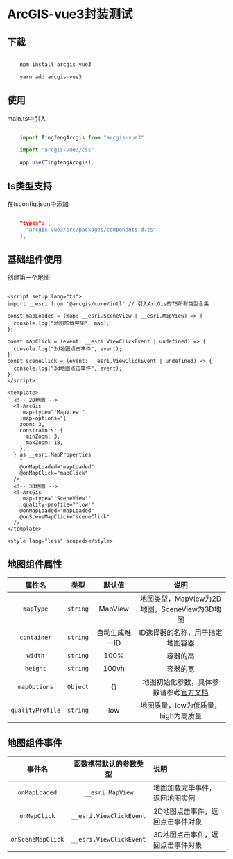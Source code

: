# ArcGIS-vue3封装测试

## 下载

```js

    npm install arcgis-vue3

    yarn add arcgis-vue3

```

## 使用

main.ts中引入

```ts

    import TingfengArcgis from "arcgis-vue3"

    import 'arcgis-vue3/css'

    app.use(TingfengArcgis);

```

## ts类型支持

在tsconfig.json中添加

```json

    "types": [
      "arcgis-vue3/src/packages/components.d.ts"
    ],

```

## 基础组件使用

创建第一个地图

```vue

<script setup lang="ts">
import __esri from '@arcgis/core/intl' // 引入ArcGis的TS所有类型合集

const mapLoaded = (map: __esri.SceneView | __esri.MapView) => {
  console.log("地图加载完毕", map);
};

const mapClick = (event: __esri.ViewClickEvent | undefined) => {
  console.log("2d地图点击事件", event);
};
const sceneClick = (event: __esri.ViewClickEvent | undefined) => {
  console.log("3d地图点击事件", event);
};
</script>

<template>
  <!-- 2D地图 -->
  <T-ArcGis
    :map-type="'MapView'"
    :map-options="{
    zoom: 3,
    constraints: {
      minZoom: 3,
      maxZoom: 18,
    },
  } as __esri.MapProperties
    "
    @onMapLoaded="mapLoaded"
    @onMapClick="mapClick"
  />
  <!-- 3D地图 -->
  <T-ArcGis
    :map-type="'SceneView'"
    :quality-profile="'low'"
    @onMapLoaded="mapLoaded"
    @onSceneMapClick="sceneClick"
  />
</template>

<style lang="less" scoped></style>

```

## 地图组件属性

|      属性名      |   类型   |     默认值     |                                                              说明                                                               |
| :--------------: | :------: | :------------: | :-----------------------------------------------------------------------------------------------------------------------------: |
|    `mapType`     | `string` |    MapView     |                                          地图类型，MapView为2D地图，SceneView为3D地图                                           |
|   `container`    | `string` | 自动生成唯一ID |                                                ID选择器的名称，用于指定地图容器                                                 |
|     `width`      | `string` |      100%      |                                                            容器的高                                                             |
|     `height`     | `string` |     100vh      |                                                            容器的宽                                                             |
|   `mapOptions`   | `Object` |       {}       | 地图初始化参数，具体参数请参考[官方文档](https://developers.arcgis.com/javascript/latest/api-reference/esri-views-MapView.html) |
| `qualityProfile` | `string` |      low       |                                               地图质量，low为低质量，high为高质量                                               |


## 地图组件事件

|      事件名       | 函数携带默认的参数类型  | 说明                             |
| :---------------: | :---------------------: | :------------------------------- |
|   `onMapLoaded`   |    `__esri.MapView`     | 地图加载完毕事件，返回地图实例   |
|   `onMapClick`    | `__esri.ViewClickEvent` | 2D地图点击事件，返回点击事件对象 |
| `onSceneMapClick` | `__esri.ViewClickEvent` | 3D地图点击事件，返回点击事件对象 |